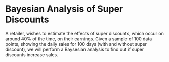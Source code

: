 # Bayesian Analysis of Super Discounts

A retailer, wishes to estimate the effects of super discounts, which occur on around 40% of the time, on their earnings. Given a sample of 100 data points, showing the daily sales for 100 days (with and without super discount), we will perform a Baysesian analysis to find out if super discounts increase sales.
